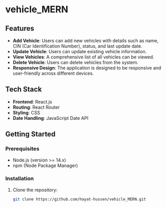 # vehicle_MERN
## Features

- **Add Vehicle**: Users can add new vehicles with details such as name, CIN (Car Identification Number), status, and last update date.
- **Update Vehicle**: Users can update existing vehicle information.
- **View Vehicles**: A comprehensive list of all vehicles can be viewed.
- **Delete Vehicle**: Users can delete vehicles from the system.
- **Responsive Design**: The application is designed to be responsive and user-friendly across different devices.

## Tech Stack

- **Frontend**: React.js
- **Routing**: React Router
- **Styling**: CSS
- **Date Handling**: JavaScript Date API

## Getting Started

### Prerequisites

- Node.js (version >= 14.x)
- npm (Node Package Manager)

### Installation

1. Clone the repository:

   ```bash
   git clone https://github.com/hayat-hussen/vehicle_MERN.git
